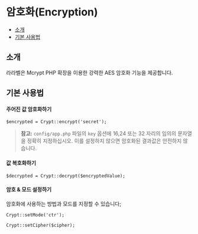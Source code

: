 # 암호화(Encryption)

- [소개](#introduction)
- [기본 사용법](#basic-usage)

<a name="introduction"></a>
## 소개

라라벨은 Mcrypt PHP 확장을 이용한 강력한 AES 암호화 기능을 제공합니다.

<a name="basic-usage"></a>
## 기본 사용법

#### 주어진 값 암호화하기

	$encrypted = Crypt::encrypt('secret');

> **참고:** `config/app.php` 파일의 `key` 옵션에 16,24 또는 32 자리의 임의의 문자열을 정확히 지정하십시오. 이를 설정하지 않으면 암호화된 결과값은 안전하지 않습니다.

#### 값 복호화하기

	$decrypted = Crypt::decrypt($encryptedValue);

#### 암호 & 모드 설정하기

암호화에 사용하는 방법과 모드를 지정할 수 있습니다;

	Crypt::setMode('ctr');

	Crypt::setCipher($cipher);

<!--chak-comment-암호화(Encryption)-기본-사용법-->
